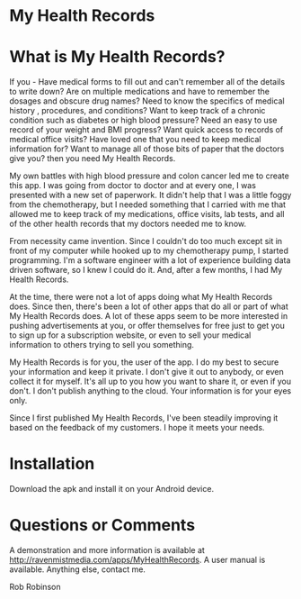 My Health Records
=================

What is My Health Records?
==========================
If you -
Have medical forms to fill out and can't remember all of the details to write down?
Are on multiple medications and have to remember the dosages and obscure drug names?
Need to know the specifics of medical history , procedures, and conditions?
Want to keep track of a chronic condition such as diabetes or high blood pressure?
Need an easy to use record of your weight and BMI progress?
Want quick access to records of medical office visits?
Have loved one that you need to keep medical information for?
Want to manage all of those bits of paper that the doctors give you?
then you need My Health Records.

My own battles with high blood pressure and colon cancer led me to create this app. I was going from doctor to doctor and at every one, I was presented with a new set of paperwork. It didn't help that I was a little foggy from the chemotherapy, but I needed something that I carried with me that allowed me to keep track of my medications, office visits, lab tests, and all of the other health records that my doctors needed me to know.

From necessity came invention. Since I couldn't do too much except sit in front of my computer while hooked up to my chemotherapy pump, I started programming. I'm a software engineer with a lot of experience building data driven software, so I knew I could do it. And, after a few months, I had My Health Records.

At the time, there were not a lot of apps doing what My Health Records does. Since then, there's been a lot of other apps that do all or part of what My Health Records does. A lot of these apps seem to be more interested in pushing advertisements at you, or offer themselves for free just to get you to sign up for a subscription website, or even to sell your medical information to others trying to sell you something.

My Health Records is for you, the user of the app. I do my best to secure your information and keep it private. I don't give it out to anybody, or even collect it for myself. It's all up to you how you want to share it, or even if you don't. I don't publish anything to the cloud. Your information is for your eyes only.

Since I first published My Health Records, I've been steadily improving it based on the feedback of my customers. I hope it meets your needs.

Installation
============
Download the apk and install it on your Android device.

Questions or Comments
=====================
A demonstration and more information is available at http://ravenmistmedia.com/apps/MyHealthRecords.
A user manual is available.  Anything else, contact me.

Rob Robinson
